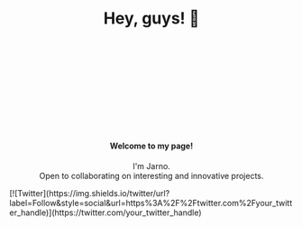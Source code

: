 <div>

  <h1 align="center">Hey, guys! 👋</h1>

  <h4 align="center" style="margin-top: 200px;">Welcome to my page!</h4>
  <p align="center">I'm Jarno. <br/> Open to collaborating on interesting and innovative projects.
  </p>

  <div>
    [![Twitter](https://img.shields.io/twitter/url?label=Follow&style=social&url=https%3A%2F%2Ftwitter.com%2Fyour_twitter_handle)](https://twitter.com/your_twitter_handle)

  </div>


</div>
